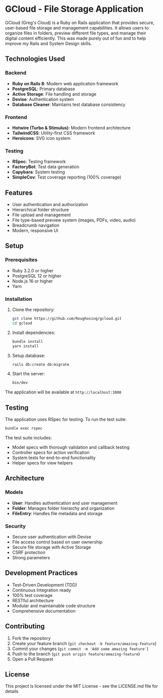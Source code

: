 # GCloud - File Storage Application

GCloud (Greg's Cloud) is a Ruby on Rails application that provides secure, user-based file storage and management capabilities. It allows users to organize files in folders, preview different file types, and manage their digital content efficiently. This was made purely out of fun and to help improve my Rails and System Design skills.

## Technologies Used

### Backend
- **Ruby on Rails 8**: Modern web application framework
- **PostgreSQL**: Primary database
- **Active Storage**: File handling and storage
- **Devise**: Authentication system
- **Database Cleaner**: Maintains test database consistency

### Frontend
- **Hotwire (Turbo & Stimulus)**: Modern frontend architecture
- **TailwindCSS**: Utility-first CSS framework
- **Heroicons**: SVG icon system

### Testing
- **RSpec**: Testing framework
- **FactoryBot**: Test data generation
- **Capybara**: System testing
- **SimpleCov**: Test coverage reporting (100% coverage)

## Features

- User authentication and authorization
- Hierarchical folder structure
- File upload and management
- File type-based preview system (images, PDFs, video, audio)
- Breadcrumb navigation
- Modern, responsive UI

## Setup

### Prerequisites

- Ruby 3.2.0 or higher
- PostgreSQL 12 or higher
- Node.js 16 or higher
- Yarn

### Installation

1. Clone the repository:
   ```bash
   git clone https://github.com/Roughosing/gcloud.git
   cd gcloud
   ```

2. Install dependencies:
   ```bash
   bundle install
   yarn install
   ```

3. Setup database:
   ```bash
   rails db:create db:migrate
   ```

4. Start the server:
   ```bash
   bin/dev
   ```

The application will be available at `http://localhost:3000`

## Testing

The application uses RSpec for testing. To run the test suite:

```bash
bundle exec rspec
```

The test suite includes:
- Model specs with thorough validation and callback testing
- Controller specs for action verification
- System tests for end-to-end functionality
- Helper specs for view helpers

## Architecture

### Models
- **User**: Handles authentication and user management
- **Folder**: Manages folder hierarchy and organization
- **FileEntry**: Handles file metadata and storage

### Security
- Secure user authentication with Devise
- File access control based on user ownership
- Secure file storage with Active Storage
- CSRF protection
- Strong parameters

## Development Practices

- Test-Driven Development (TDD)
- Continuous Integration ready
- 100% test coverage
- RESTful architecture
- Modular and maintainable code structure
- Comprehensive documentation

## Contributing

1. Fork the repository
2. Create your feature branch (`git checkout -b feature/amazing-feature`)
3. Commit your changes (`git commit -m 'Add some amazing feature'`)
4. Push to the branch (`git push origin feature/amazing-feature`)
5. Open a Pull Request

## License

This project is licensed under the MIT License - see the LICENSE.md file for details
